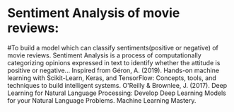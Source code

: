 # Sentiment Analysis of movie reviews:
#To build a model which  can classify sentiments(positive or negative) of movie reviews. Sentiment Analysis is a process of computationally categorizing opinions expressed in text to identify whether the attitude is positive or negative... Inspired from Géron, A. (2019). Hands-on machine learning with Scikit-Learn, Keras, and TensorFlow: Concepts, tools, and techniques to build intelligent systems. O'Reilly & Brownlee, J. (2017). Deep Learning for Natural Language Processing: Develop Deep Learning Models for your Natural Language Problems. Machine Learning Mastery.
